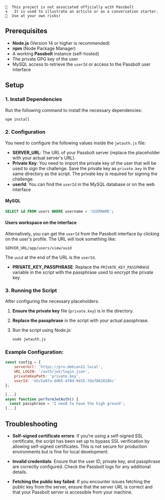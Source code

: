 ```
👩  This project is not associated officially with Passbolt
⚗️   It is used to illustrate an article or as a conversation starter.
🧪  Use at your own risks!
```

## Prerequisites

- **Node.js** (Version 14 or higher is recommended)
- **npm** (Node Package Manager)
- A working **Passbolt** instance (self-hosted)
- The private GPG key of the user
- MySQL access to retrieve the `userId` or access to the Passbolt user interface

## Setup

### 1. Install Dependencies

Run the following command to install the necessary dependencies:

```bash
npm install
```

### 2. Configuration

You need to configure the following values inside the `jwtauth.js` file:

- **SERVER_URL**: The URL of your Passbolt server (replace the placeholder with your actual server's URL).
- **Private Key**: You need to import the private key of the user that will be used to sign the challenge. Save the private key as `private.key` in the same directory as the script. The private key is required for signing the challenge.
- **userId**: You can find the `userId` in the MySQL database or on the web interface 

#### MySQL
  ```sql
  SELECT id FROM users WHERE username = 'USERNAME';
  ```

#### Users workspace on the interface
  Alternatively, you can get the `userId` from the Passbolt interface by clicking on the user's profile. The URL will look something like:

  ```
  SERVER_URL/app/users/view/uuid
  ```

  The `uuid` at the end of the URL is the `userId`.

- **PRIVATE_KEY_PASSPHRASE**: Replace the `PRIVATE_KEY_PASSPHRASE` variable in the script with the passphrase used to encrypt the private key.

### 3. Running the Script

After configuring the necessary placeholders:

1. **Ensure the private key** file (`private.key`) is in the directory.
2. **Replace the passphrase** in the script with your actual passphrase.
3. Run the script using Node.js:

   ```bash
   node jwtauth.js
   ```

### Example Configuration:

```javascript
const config = {
    serverUrl: 'https://pro.debian12.local',  
    URL_LOGIN: '/auth/jwt/login.json',
    privateKeyPath: 'private.key',  
    userId: 'e5c5a97a-dd65-4f8d-9d15-7daf862818bc'  
};
```

```javascript
[...]
async function performJwtAuth() {
  const passphrase = 'I need to have the high ground'; 
[...]
```

## Troubleshooting

- **Self-signed certificate errors**: If you're using a self-signed SSL certificate, the script has been set up to bypass SSL verification by allowing self-signed certificates. This is not secure for production environments but is fine for local development.
  
- **Invalid credentials**: Ensure that the user ID, private key, and passphrase are correctly configured. Check the Passbolt logs for any additional details.

- **Fetching the public key failed**: If you encounter issues fetching the public key from the server, ensure that the server URL is correct and that your Passbolt server is accessible from your machine.
